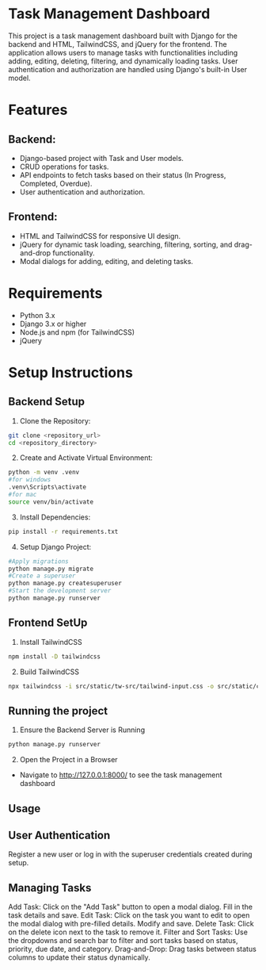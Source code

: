 # Task Management Dashboard
This project is a task management dashboard built with Django for the backend and HTML, TailwindCSS, and jQuery for the frontend. The application allows users to manage tasks with functionalities including adding, editing, deleting, filtering, and dynamically loading tasks. User authentication and authorization are handled using Django's built-in User model.

# Features

## Backend:
- Django-based project with Task and User models.
- CRUD operations for tasks.
- API endpoints to fetch tasks based on their status (In Progress, Completed, Overdue).
- User authentication and authorization.

## Frontend:
- HTML and TailwindCSS for responsive UI design.
- jQuery for dynamic task loading, searching, filtering, sorting, and drag-and-drop functionality.
- Modal dialogs for adding, editing, and deleting tasks.


# Requirements
- Python 3.x
- Django 3.x or higher
- Node.js and npm (for TailwindCSS)
- jQuery

# Setup Instructions

## Backend Setup
1. Clone the Repository:
```bash
git clone <repository_url>
cd <repository_directory>
```
2. Create and Activate Virtual Environment:
```bash
python -m venv .venv
#for windows
.venv\Scripts\activate
#for mac
source venv/bin/activate
```
3. Install Dependencies:
```bash
pip install -r requirements.txt
```
4. Setup Django Project:
```bash
#Apply migrations
python manage.py migrate
#Create a superuser
python manage.py createsuperuser
#Start the development server
python manage.py runserver

```

## Frontend SetUp
1. Install TailwindCSS
```bash
npm install -D tailwindcss
```
2. Build TailwindCSS
```bash
npx tailwindcss -i src/static/tw-src/tailwind-input.css -o src/static/css/tw-style.css --watch
```
## Running the project
1. Ensure the Backend Server is Running
```bash
python manage.py runserver
```
2. Open the Project in a Browser
- Navigate to http://127.0.0.1:8000/ to see the task management dashboard

## Usage
## User Authentication
Register a new user or log in with the superuser credentials created during setup.

## Managing Tasks
Add Task: Click on the "Add Task" button to open a modal dialog. Fill in the task details and save.
Edit Task: Click on the task you want to edit to open the modal dialog with pre-filled details. Modify and save.
Delete Task: Click on the delete icon next to the task to remove it.
Filter and Sort Tasks: Use the dropdowns and search bar to filter and sort tasks based on status, priority, due date, and category.
Drag-and-Drop: Drag tasks between status columns to update their status dynamically.